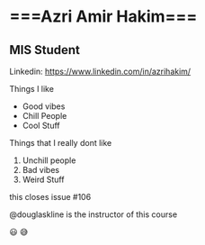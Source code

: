 # ===Azri Amir Hakim===
## MIS Student
Linkedin: https://www.linkedin.com/in/azrihakim/

Things I like
* Good vibes
* Chill People
* Cool Stuff

Things that I really dont like
1. Unchill people
2. Bad vibes
3. Weird Stuff

this closes issue #106

@douglaskline is the instructor of this course

:smiley: :sweat_smile: